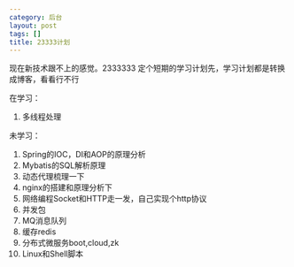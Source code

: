 ```yaml
---
category: 后台
layout: post
tags: []
title: 23333计划
---
```

现在新技术跟不上的感觉。2333333
定个短期的学习计划先，学习计划都是转换成博客，看看行不行

在学习：
1. 多线程处理

未学习：

1. Spring的IOC，DI和AOP的原理分析
2. Mybatis的SQL解析原理
3. 动态代理梳理一下
4. nginx的搭建和原理分析下
5. 网络编程Socket和HTTP走一发，自己实现个http协议
7. 并发包
8. MQ消息队列
9. 缓存redis
10. 分布式微服务boot,cloud,zk
11. Linux和Shell脚本

